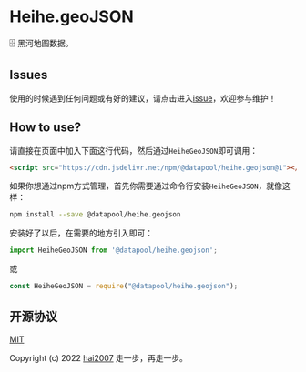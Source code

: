 # Heihe.geoJSON
🗄️ 黑河地图数据。

## Issues
使用的时候遇到任何问题或有好的建议，请点击进入[issue](https://github.com/hai2007/datapool/issues)，欢迎参与维护！

## How to use?

请直接在页面中加入下面这行代码，然后通过```HeiheGeoJSON```即可调用：

```html
<script src="https://cdn.jsdelivr.net/npm/@datapool/heihe.geojson@1"></script>
```

如果你想通过npm方式管理，首先你需要通过命令行安装``````HeiheGeoJSON``````，就像这样：

```bash
npm install --save @datapool/heihe.geojson
```

安装好了以后，在需要的地方引入即可：

```js
import HeiheGeoJSON from '@datapool/heihe.geojson';
```

或

```js
const HeiheGeoJSON = require("@datapool/heihe.geojson");
```

开源协议
---------------------------------------
[MIT](https://github.com/hai2007/datapool/blob/master/LICENSE)

Copyright (c) 2022 [hai2007](https://hai2007.gitee.io/sweethome/) 走一步，再走一步。
